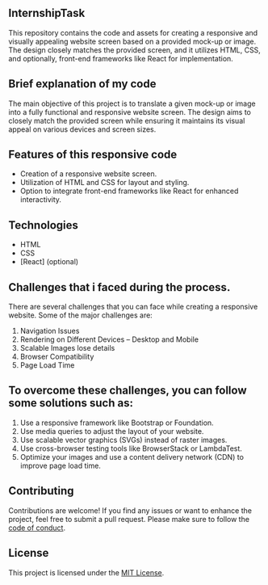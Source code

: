 ## InternshipTask

This repository contains the code and assets for creating a responsive and visually appealing website screen based on a provided mock-up or image. The design closely matches the provided screen, and it utilizes HTML, CSS, and optionally, front-end frameworks like React for implementation.

## Brief explanation of my code

The main objective of this project is to translate a given mock-up or image into a fully functional and responsive website screen. The design aims to closely match the provided screen while ensuring it maintains its visual appeal on various devices and screen sizes.

## Features of this responsive code

- Creation of a responsive website screen.
- Utilization of HTML and CSS for layout and styling.
- Option to integrate front-end frameworks like React for enhanced interactivity.
  
## Technologies

- HTML
- CSS
- [React] (optional)

## Challenges that i faced during the process.

There are several challenges that you can face while creating a responsive website. Some of the major challenges are:
1. Navigation Issues
2. Rendering on Different Devices – Desktop and Mobile
3. Scalable Images lose details
4. Browser Compatibility
5. Page Load Time

## To overcome these challenges, you can follow some solutions such as:

1. Use a responsive framework like Bootstrap or Foundation.
2. Use media queries to adjust the layout of your website.
3. Use scalable vector graphics (SVGs) instead of raster images.
4. Use cross-browser testing tools like BrowserStack or LambdaTest.
5. Optimize your images and use a content delivery network (CDN) to improve page load time.
     
## Contributing

Contributions are welcome! If you find any issues or want to enhance the project, feel free to submit a pull request. Please make sure to follow the [code of conduct](CODE_OF_CONDUCT.md).

## License
This project is licensed under the [MIT License](LICENSE).





